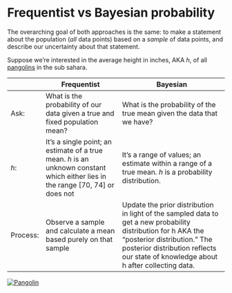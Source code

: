 # Frequentist vs Bayesian probability

The overarching goal of both approaches is the same: to make a statement about the population (*all* data points) based on a *sample* of data points, and describe our uncertainty about that statement.

Suppose we’re interested in the average height in inches, AKA *h*, of all [pangolins](http://www.telegraph.co.uk/science/2016/03/15/pangolins-13-facts-about-the-worlds-most-hunted-animal/) in the sub sahara.


|                      | Frequentist                                                                                                               | Bayesian                                                                                                                                                                                                                           |
|----------------------|---------------------------------------------------------------------------------------------------------------------------|------------------------------------------------------------------------------------------------------------------------------------------------------------------------------------------------------------------------------------|
| Ask:                 | What is the probability of our data given a true and fixed population mean?                                               | What is the probability of the true mean given the data that we have?                                                                                                                                                              |
| *h*:| It’s a single point; an estimate of a true mean. *h* is an unknown constant which either lies in the range [70, 74] or does not | It’s a range of values; an estimate within a range of a true mean. *h* is a probability distribution.                                                                                                                                        |
| Process:            | Observe a sample and calculate a mean based purely on that sample                                                         | Update the prior distribution in light of the sampled data to get a new probability distribution for h AKA the “posterior distribution.” The posterior distribution reflects our state of knowledge about h after collecting data. |

[![Pangolin](https://i.ytimg.com/vi/LMiYjkG4onM/hqdefault.jpg?custom=true&w=336&h=188&stc=true&jpg444=true&jpgq=90&sp=68&sigh=UvxMNMKfzcbVEJEhJ5zAa8Je9L4)](https://www.youtube.com/watch?v=LMiYjkG4onM)



